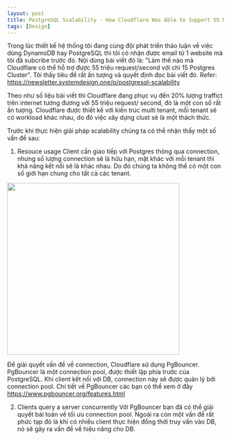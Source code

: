 ```yaml
---
layout: post
title: PostgreSQL Scalability - How Cloudflare Was Able to Support 55 Million Requests per Second With Only 15 Postgres Clusters
tags: [Design]
---
```

Trong lúc thiết kế hệ thống tôi đang cùng đội phát triển thảo luận về việc dùng DynamoDB hay PostgreSQL thì tôi có nhận được email từ 1 website mà tôi đã subcribe trước đó.
Nội dùng bài viết đó là: "Làm thế nào mà Cloudflare có thể hỗ trợ được 55 triệu request/second với chỉ 15 Postgres Cluster". Tôi thấy tiêu đề rất ấn tượng và quyết định đọc 
bài viết đó. Refer: https://newsletter.systemdesign.one/p/postgresql-scalability

Theo như số liệu bài viết thì Cloudflare đang phục vụ đến 20% lượng traffict trên internet tương đương với 55 triệu request/ second, đó là một con số rất ấn tượng.
Cloudflare được thiết kế với kiến trúc multi tenant, mỗi tenant sẽ có workload khác nhau, do đó việc xây dựng clust sẽ là một thách thức.

Trước khi thực hiện giải pháp scalability chúng ta có thể nhận thấy một số vấn đề sau:

1. Resouce usage
Client cần giao tiếp với Postgres thông qua connection, nhưng số lượng connection sẽ là hữu hạn, mặt khác với mỗi tenant thì khả năng kết nối sẽ là khác nhau.
Do đó chúng ta không thể có một con số giới hạn chung cho tất cả các tenant.
<img src="https://substackcdn.com/image/fetch/f_auto,q_auto:good,fl_progressive:steep/https%3A%2F%2Fsubstack-post-media.s3.amazonaws.com%2Fpublic%2Fimages%2F76dfaf50-d653-4f97-8985-ddb997f13333_1128x697.png" width="400">

Để giải quyết vấn đề về connection, Cloudflare sử dụng PgBouncer. PgBouncer là một connection pool, được thiết lập phía trước của PostgreSQL.
Khi client kết nối với DB, connection này sẽ được quản lý bởi connection pool. Chi tiết về PgBouncer các bạn có thể xem ở đây https://www.pgbouncer.org/features.html

2. Clients query a server concurrently
Với PgBouncer bạn đã có thể giải quyết bài toán về tối ưu connection pool. Ngoài ra còn một vấn đề rất phức tạp đó là khi có nhiều client thực hiện đồng thời truy vấn vào DB,
nó sẽ gây ra vấn đề về hiệu năng cho DB.

